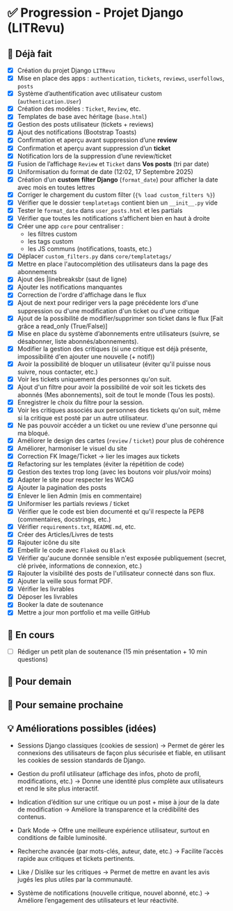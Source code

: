 # ✅ Progression - Projet Django (LITRevu)

## 🔧 Déjà fait
- [x] Création du projet Django `LITRevu`
- [x] Mise en place des apps : `authentication`, `tickets`, `reviews`, `userfollows`, `posts`
- [x] Système d’authentification avec utilisateur custom (`authentication.User`)
- [x] Création des modèles : `Ticket`, `Review`, etc.
- [x] Templates de base avec héritage (`base.html`)
- [x] Gestion des posts utilisateur (tickets + reviews)
- [x] Ajout des notifications (Bootstrap Toasts)
- [x] Confirmation et aperçu avant suppression d’une **review**
- [x] Confirmation et aperçu avant suppression d’un **ticket**
- [x] Notification lors de la suppression d’une review/ticket
- [x] Fusion de l’affichage `Review` et `Ticket` dans **Vos posts** (tri par date)
- [x] Uniformisation du format de date (12:02, 17 Septembre 2025)
- [x] Création d’un **custom filter Django** (`format_date`) pour afficher la date avec mois en toutes lettres
- [x] Corriger le chargement du custom filter (`{% load custom_filters %}`)
- [x] Vérifier que le dossier `templatetags` contient bien un `__init__.py` vide
- [x] Tester le `format_date` dans `user_posts.html` et les partials
- [x] Vérifier que toutes les notifications s’affichent bien en haut à droite
- [x] Créer une app `core` pour centraliser :  
  - les filtres custom  
  - les tags custom  
  - les JS communs (notifications, toasts, etc.)
- [x] Déplacer `custom_filters.py` dans `core/templatetags/`
- [x] Mettre en place l'autocomplétion des utilisateurs dans la page des abonnements
- [x] Ajout des |linebreaksbr (saut de ligne)
- [x] Ajouter les notifications manquantes
- [x] Correction de l'ordre d'affichage dans le flux 
- [x] Ajout de next pour rediriger vers la page précédente lors d'une suppression ou d'une modification d'un ticket ou d'une critique
- [x] Ajout de la possibilité de modifier/supprimer son ticket dans le flux [Fait grâce a read_only (True/False)]
- [x] Mise en place du système d’abonnements entre utilisateurs (suivre, se désabonner, liste abonnés/abonnements).
- [x] Modifier la gestion des critiques (si une critique est déjà présente, impossibilité d'en ajouter une nouvelle (+ notif))
- [x] Avoir la possibilité de bloquer un utilisateur (éviter qu'il puisse nous suivre, nous contacter, etc.)
- [x] Voir les tickets uniquement des personnes qu'on suit. 
- [x] Ajout d'un filtre pour avoir la possibilité de voir soit les tickets des abonnés (Mes abonnements), soit de tout le monde (Tous les posts).
- [x] Enregistrer le choix du filtre pour la session.
- [x] Voir les critiques associés aux personnes des tickets qu'on suit, même si la critique est posté par un autre utilisateur.
- [x] Ne pas pouvoir accéder a un ticket ou une review d'une personne qui ma bloqué.
- [x] Améliorer le design des cartes (`review` / `ticket`) pour plus de cohérence
- [x] Améliorer, harmoniser le visuel du site
- [x] Correction FK Image/Ticket -> lier les images aux tickets
- [x] Refactoring sur les templates (éviter la répétition de code)
- [x] Gestion des textes trop long (avec les boutons voir plus/voir moins)
- [x] Adapter le site pour respecter les WCAG
- [x] Ajouter la pagination des posts
- [x] Enlever le lien Admin (mis en commentaire)
- [x] Uniformiser les partials reviews / ticket
- [x] Vérifier que le code est bien documenté et qu'il respecte la PEP8 (commentaires, docstrings, etc.)
- [x] Vérifier `requirements.txt`, `README.md`, etc.
- [x] Créer des Articles/Livres de tests
- [x] Rajouter icône du site
- [x] Embellir le code avec `Flake8` ou `Black`
- [x] Vérifier qu'aucune donnée sensible n'est exposée publiquement (secret, clé privée, informations de connexion, etc.)
- [x] Rajouter la visibilité des posts de l'utilisateur connecté dans son flux.
- [x] Ajouter la veille sous format PDF.
- [x] Vérifier les livrables 
- [x] Déposer les livrables 
- [x] Booker la date de soutenance
- [x] Mettre a jour mon portfolio et ma veille GitHub

## 🚧 En cours
- [ ] Rédiger un petit plan de soutenance (15 min présentation + 10 min questions)


## 🎯 Pour demain



## 🚀 Pour semaine prochaine


## 💡 Améliorations possibles (idées)
- Sessions Django classiques (cookies de session)
→ Permet de gérer les connexions des utilisateurs de façon plus sécurisée et fiable, en utilisant les cookies de session standards de Django.

- Gestion du profil utilisateur (affichage des infos, photo de profil, modifications, etc.)
→ Donne une identité plus complète aux utilisateurs et rend le site plus interactif.

- Indication d’édition sur une critique ou un post + mise à jour de la date de modification
→ Améliore la transparence et la crédibilité des contenus.

- Dark Mode
→ Offre une meilleure expérience utilisateur, surtout en conditions de faible luminosité.

- Recherche avancée (par mots-clés, auteur, date, etc.)
→ Facilite l’accès rapide aux critiques et tickets pertinents.

- Like / Dislike sur les critiques
→ Permet de mettre en avant les avis jugés les plus utiles par la communauté.

- Système de notifications (nouvelle critique, nouvel abonné, etc.)
→ Améliore l’engagement des utilisateurs et leur réactivité.

